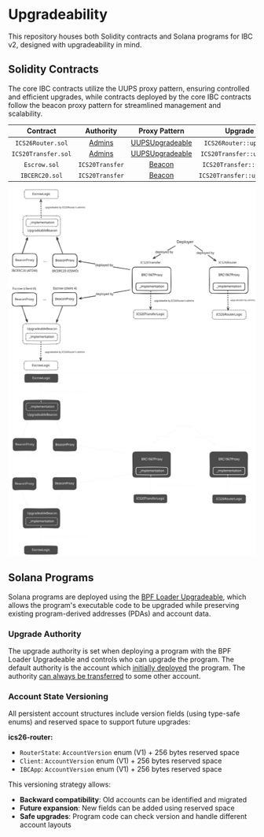 # Upgradeability

This repository houses both Solidity contracts and Solana programs for IBC v2, designed with upgradeability in mind.

## Solidity Contracts

The core IBC contracts utilize the UUPS proxy pattern, ensuring controlled and efficient upgrades, while contracts deployed by the core IBC contracts follow the beacon proxy pattern for streamlined management and scalability.

| **Contract** | **Authority** | **Proxy Pattern** | **Upgrade Function** |
|:---:|:---:|:---:|:---:|
| `ICS26Router.sol` | [Admins](./README.md#security-assumptions) | [UUPSUpgradeable](https://docs.openzeppelin.com/contracts/5.x/api/proxy#UUPSUpgradeable) | `ICS26Router::upgradeToAndCall` |
| `ICS20Transfer.sol` | [Admins](./README.md#security-assumptions) | [UUPSUpgradeable](https://docs.openzeppelin.com/contracts/5.x/api/proxy#UUPSUpgradeable) | `ICS20Transfer::upgradeToAndCall` |
| `Escrow.sol` | `ICS20Transfer` | [Beacon](https://docs.openzeppelin.com/contracts/5.x/api/proxy#BeaconProxy) | `ICS20Transfer::upgradeEscrowTo` |
| `IBCERC20.sol` | `ICS20Transfer` | [Beacon](https://docs.openzeppelin.com/contracts/5.x/api/proxy#BeaconProxy) | `ICS20Transfer::upgradeIBCERC20To` |

![Light Mode Diagram](./docs/assets/upgradeability-light.svg#gh-light-mode-only)![Dark Mode Diagram](./docs/assets/upgradeability-dark.svg#gh-dark-mode-only)

## Solana Programs

Solana programs are deployed using the [BPF Loader Upgradeable](https://solana.com/docs/core/programs#loader-programs), which allows the program's executable code to be upgraded while preserving existing program-derived addresses (PDAs) and account data.

### Upgrade Authority

The upgrade authority is set when deploying a program with the BPF Loader Upgradeable and controls who can upgrade the program. The default authority is the account which [initially deployed](https://solana.com/docs/core/programs#updating-solana-programs) the program. The authority [can always be transferred](https://solana.com/docs/programs/deploying#transfer-program-authority) to some other account.

### Account State Versioning

All persistent account structures include version fields (using type-safe enums) and reserved space to support future upgrades:

**ics26-router:**
- `RouterState`: `AccountVersion` enum (V1) + 256 bytes reserved space
- `Client`: `AccountVersion` enum (V1) + 256 bytes reserved space
- `IBCApp`: `AccountVersion` enum (V1) + 256 bytes reserved space

This versioning strategy allows:
- **Backward compatibility**: Old accounts can be identified and migrated
- **Future expansion**: New fields can be added using reserved space
- **Safe upgrades**: Program code can check version and handle different account layouts
